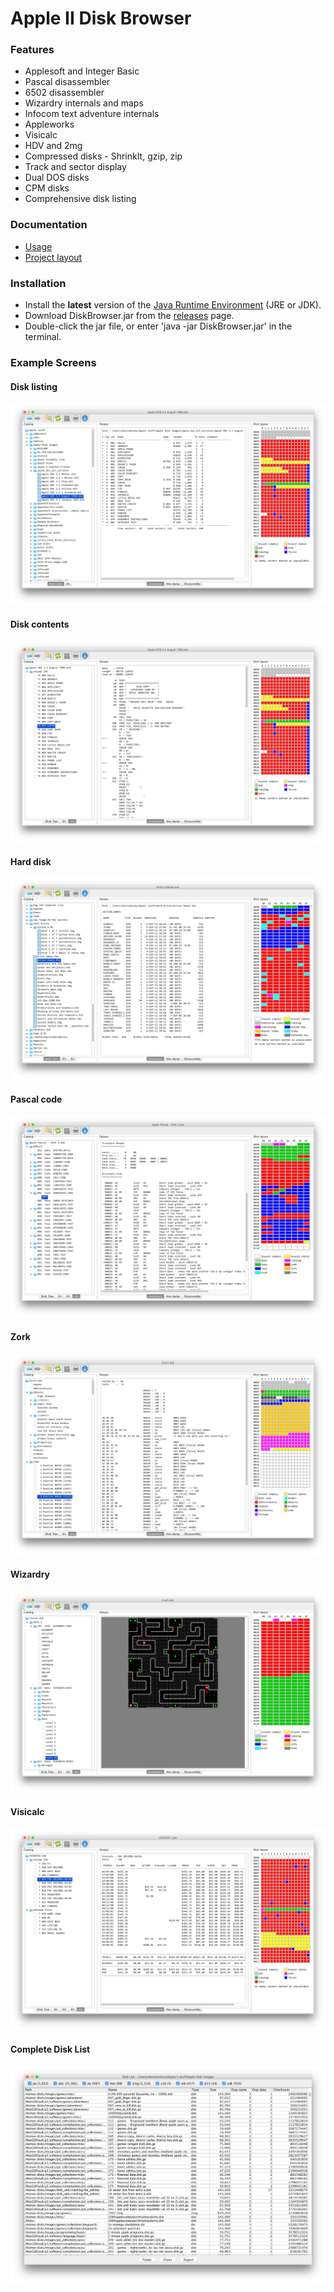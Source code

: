 # Apple II Disk Browser

### Features
- Applesoft and Integer Basic
- Pascal disassembler
- 6502 disassembler
- Wizardry internals and maps
- Infocom text adventure internals
- Appleworks
- Visicalc
- HDV and 2mg
- Compressed disks - ShrinkIt, gzip, zip
- Track and sector display
- Dual DOS disks
- CPM disks
- Comprehensive disk listing

### Documentation
* [Usage](resources/usage.md)
* [Project layout](resources/structure.md)

### Installation
* Install the **latest** version of the [Java Runtime Environment](http://www.oracle.com/technetwork/java/javase/downloads/index.html) (JRE or JDK).
* Download DiskBrowser.jar from the [releases](https://github.com/dmolony/diskbrowser/releases) page.
* Double-click the jar file, or enter 'java -jar DiskBrowser.jar' in the terminal.

### Example Screens
#### Disk listing
![Disk listing](resources/disk1.png?raw=true "Disk listing")
#### Disk contents
![Disk catalog](resources/disk2.png?raw=true "Disk catalog")
#### Hard disk
![Hard disk](resources/disk3.png?raw=true "Hard disk")
#### Pascal code
![Pascal](resources/pascal.png?raw=true "Pascal")
#### Zork
![Zork](resources/zork.png?raw=true "Zork")
#### Wizardry
![Wizardry](resources/wizardry.png?raw=true "Wizardry")
#### Visicalc
![Visicalc](resources/visicalc.png?raw=true "Visicalc")
#### Complete Disk List
![Disk List](resources/disklist.png?raw=true "Disk List")
